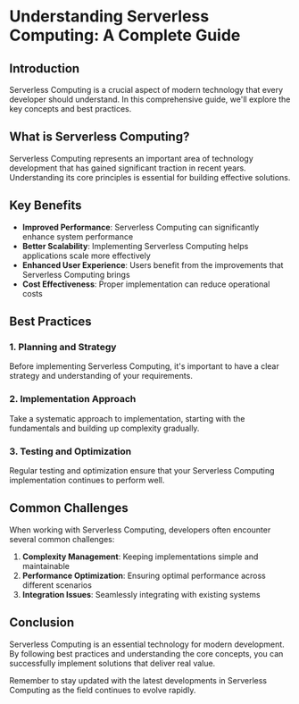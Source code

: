 # Understanding Serverless Computing: A Complete Guide

## Introduction

Serverless Computing is a crucial aspect of modern technology that every developer should understand. In this comprehensive guide, we'll explore the key concepts and best practices.

## What is Serverless Computing?

Serverless Computing represents an important area of technology development that has gained significant traction in recent years. Understanding its core principles is essential for building effective solutions.

## Key Benefits

- **Improved Performance**: Serverless Computing can significantly enhance system performance
- **Better Scalability**: Implementing Serverless Computing helps applications scale more effectively  
- **Enhanced User Experience**: Users benefit from the improvements that Serverless Computing brings
- **Cost Effectiveness**: Proper implementation can reduce operational costs

## Best Practices

### 1. Planning and Strategy

Before implementing Serverless Computing, it's important to have a clear strategy and understanding of your requirements.

### 2. Implementation Approach

Take a systematic approach to implementation, starting with the fundamentals and building up complexity gradually.

### 3. Testing and Optimization

Regular testing and optimization ensure that your Serverless Computing implementation continues to perform well.

## Common Challenges

When working with Serverless Computing, developers often encounter several common challenges:

1. **Complexity Management**: Keeping implementations simple and maintainable
2. **Performance Optimization**: Ensuring optimal performance across different scenarios
3. **Integration Issues**: Seamlessly integrating with existing systems

## Conclusion

Serverless Computing is an essential technology for modern development. By following best practices and understanding the core concepts, you can successfully implement solutions that deliver real value.

Remember to stay updated with the latest developments in Serverless Computing as the field continues to evolve rapidly.